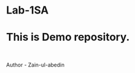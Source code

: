 # Lab-1SA
<h1>This is Demo repository.</h1>
<br>
<p style=Color: purple ;>Author - Zain-ul-abedin </p >
